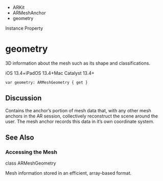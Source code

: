 

- ARKit
- ARMeshAnchor
-  geometry 

Instance Property

# geometry

3D information about the mesh such as its shape and classifications.

iOS 13.4+iPadOS 13.4+Mac Catalyst 13.4+

``` source
var geometry: ARMeshGeometry { get }
```

## Discussion

Contains the anchor’s portion of mesh data that, with any other mesh anchors in the AR session, collectively reconstruct the scene around the user. The mesh anchor records this data in it’s own coordinate system.

## See Also

### Accessing the Mesh

class ARMeshGeometry

Mesh information stored in an efficient, array-based format.


